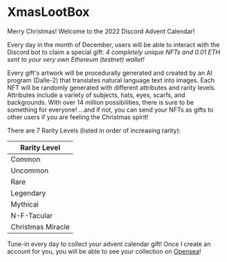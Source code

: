 #  XmasLootBox

Merry Christmas!
Welcome to the 2022 Discord Advent Calendar!

Every day in the month of December, users will be able to interact with the Discord bot to claim a special gift: *4 completely unique NFTs and 0.01 ETH sent to your very own Ethereum (testnet) wallet!*

Every gift's artwork will be procedurally generated and created by an AI program (Dalle-2) that translates natural language text into images.
Each NFT will be randomly generated with different attributes and rarity levels.
Attributes include a variety of subjects, hats, eyes, scarfs, and backgrounds.
With over 14 million possibilities, there is sure to be something for everyone!
...and if not, you can send your NFTs as gifts to other users if you are feeling the Christmas spirit!

There are 7 Rarity Levels (listed in order of increasing rarity):

| Rarity Level      |
| -----------       |
| Common            |
| Uncommon          |
| Rare              |
| Legendary         |
| Mythical          |
| N-F-Tacular       |
| Christmas Miracle |

Tune-in every day to collect your advent calendar gift!
Once I create an account for you, you will be able to see your collection on [Opensea](https://testnets.opensea.io/)!
